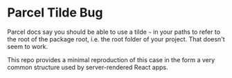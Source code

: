 # Parcel Tilde Bug

Parcel docs say you should be able to use a tilde `~` in your paths to refer to the root of the package root, i.e. the root folder of your project. That doesn't seem to work.

This repo provides a minimal reproduction of this case in the form a very common structure used by server-rendered React apps.
